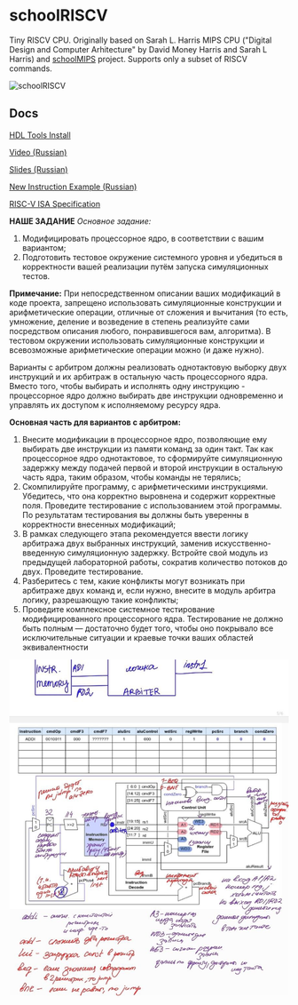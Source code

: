 # schoolRISCV

Tiny RISCV CPU. Originally based on Sarah L. Harris MIPS CPU ("Digital Design and Computer Arhitecture" by David Money Harris and Sarah L Harris) and [schoolMIPS](https://github.com/MIPSfpga/schoolMIPS) project. Supports only a subset of RISCV commands.

![schoolRISCV](https://raw.githubusercontent.com/wiki/zhelnio/schoolRISCV/img/schoolRISCV.gif)

## Docs

[HDL Tools Install](install/readme.md)

[Video (Russian)](https://www.youtube.com/watch?v=w1F6aHfiuZ0&list=PL7J5ZgBGsxn6rquSuWO07kUk_YJrQnXec)

[Slides (Russian)](https://raw.githubusercontent.com/wiki/zhelnio/schoolRISCV/doc/schoolRISCV_slides_ru.pdf)

[New Instruction Example (Russian)](https://raw.githubusercontent.com/wiki/zhelnio/schoolRISCV/doc/schoolRISCV_steps_ru.pdf)

[RISC-V ISA Specification](https://raw.githubusercontent.com/wiki/zhelnio/schoolRISCV/doc/riscv-spec-20191213.pdf)


**НАШЕ ЗАДАНИЕ**
*Основное задание:*
1. Модифицировать процессорное ядро, в соответствии с вашим вариантом;
2. Подготовить тестовое окружение системного уровня и убедиться в корректности вашей реализации путём запуска симуляционных тестов.

**Примечание:**  При непосредственном описании ваших модификаций в коде проекта, запрещено использовать симуляционные конструкции и арифметические операции, отличные от сложения и вычитания (то есть, умножение, деление и возведение в степень реализуйте сами посредством описания любого, понравившегося вам, алгоритма). В тестовом окружении использовать симуляционные конструкции и всевозможные арифметические операции можно (и даже нужно).

Варианты с арбитром должны реализовать однотактовую выборку двух инструкций и их арбитраж в остальную часть процессорного ядра. Вместо того, чтобы выбирать и исполнять одну инструкцию - процессорное ядро должно выбирать две инструкции одновременно и управлять их доступом к исполняемому ресурсу ядра.

**Основная часть для вариантов с арбитром:**
1. Внесите модификации в процессорное ядро, позволяющие ему выбирать две инструкции из памяти команд за один такт. Так как процессорное ядро однотактовое, то сформируйте симуляционную задержку между подачей первой и второй инструкции в остальную часть ядра, таким образом, чтобы команды не терялись;
2. Скомпилируйте программу, с арифметическими инструкциями. Убедитесь, что
она корректно выровнена и содержит корректные поля. Проведите тестирование
с использованием этой программы. По результатам тестирования вы должны
быть уверенны в корректности внесенных модификаций;
3. В рамках следующего этапа рекомендуется ввести логику арбитража двух выбранных инструкций, заменив искусственно-введенную симуляционную задержку. Встройте свой модуль из предыдущей лабораторной работы, сократив количество потоков до двух. Проведите тестирование.
4. Разберитесь с тем, какие конфликты могут возникать при арбитраже двух команд и, если нужно, внесите в модуль арбитра логику, разрешающую такие конфликты;
5. Проведите комплексное системное тестирование модифицированного процессорного ядра. Тестирование не должно быть полным — достаточно будет того, чтобы
оно покрывало все исключительные ситуации и краевые точки ваших областей
эквивалентности

![kek](schema.jpg)